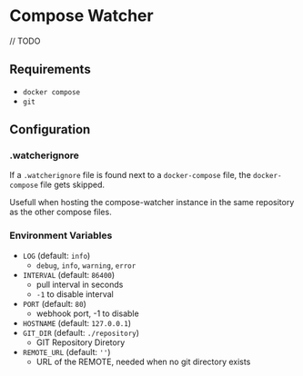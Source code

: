 # Compose Watcher

// TODO

## Requirements

- `docker compose`
- `git`

## Configuration

### .watcherignore

If a `.watcherignore` file is found next to a `docker-compose` file, the `docker-compose` file gets skipped.

Usefull when hosting the compose-watcher instance in the same repository as the other compose files.

### Environment Variables

- `LOG` (default: `info`)
  - `debug`, `info`, `warning`, `error`
- `INTERVAL` (default: `86400`)
  - pull interval in seconds
  - `-1` to disable interval
- `PORT` (default: `80`)
  - webhook port, -1 to disable
- `HOSTNAME` (default: `127.0.0.1`)
- `GIT_DIR` (default: `./repository`)
  - GIT Repository Diretory
- `REMOTE_URL` (default: `''`)
  - URL of the REMOTE, needed when no git directory exists
